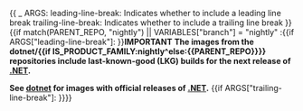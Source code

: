 {{
    _ ARGS:
      leading-line-break: Indicates whether to include a leading line break
      trailing-line-break: Indicates whether to include a trailing line break
}}{{if match(PARENT_REPO, "nightly") || VARIABLES["branch"] = "nightly"
:{{if ARGS["leading-line-break"]:
}}**IMPORTANT**
**The images from the dotnet/{{if IS_PRODUCT_FAMILY:nightly^else:{{PARENT_REPO}}}} repositories include last-known-good (LKG) builds for the next release of [.NET](https://github.com/dotnet/core).**

**See [dotnet](https://hub.docker.com/_/microsoft-dotnet/) for images with official releases of [.NET](https://github.com/dotnet/core).**
{{if ARGS["trailing-line-break"]:
}}}}
